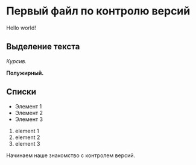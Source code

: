 # Первый файл по контролю версий

Hello world!

## Выделение текста

*Курсив.*

**Полужирный.**

## Списки

* Элемент 1
* Элемент 2
* Элемент 3

1. element 1
2. element 2
3. element 3

Начинаем наше знакомство с контролем версий.
